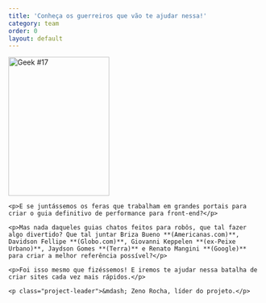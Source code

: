 ```yaml
---
title: 'Conheça os guerreiros que vão te ajudar nessa!'
category: team
order: 0
layout: default
---
```


<div class="article">

  <div class="img-left">
    <img src="http://assets.browserdiet.com/img/17.png" alt="Geek #17" width="200" height="275" />
  </div>

  <div class="content-right">

    <p>E se juntássemos os feras que trabalham em grandes portais para criar o guia definitivo de performance para front-end?</p>

    <p>Mas nada daqueles guias chatos feitos para robôs, que tal fazer algo divertido? Que tal juntar Briza Bueno **(Americanas.com)**, Davidson Fellipe **(Globo.com)**, Giovanni Keppelen **(ex-Peixe Urbano)**, Jaydson Gomes **(Terra)** e Renato Mangini **(Google)** para criar a melhor referência possível?</p>

    <p>Foi isso mesmo que fizéssemos! E iremos te ajudar nessa batalha de criar sites cada vez mais rápidos.</p>

    <p class="project-leader">&mdash; Zeno Rocha, líder do projeto.</p>

  </div>

</div>